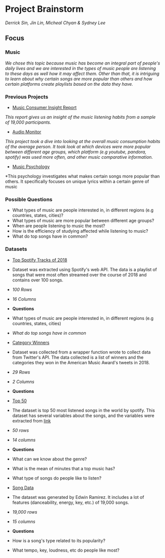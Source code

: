# Project Brainstorm
*Derrick Sin, Jin Lin, Micheal Chyan & Sydney Lee*

## Focus
### Music
*We chose this topic because music has become an integral part of people's daily lives and we are interested in the types of music people are listening to these days as well how it may affect them. Other than that, it is intriguing to learn about why certain songs are more popular than others and how certain platforms create playlists based on the data they have.*

### Previous Projects
- [Music Consumer Insight Report](https://www.ifpi.org/downloads/music-consumer-insight-report-2018.pdf)

 *This report gives us an insight of the music listening habits from a sample of 19,000 participants.*

- [Audio Monitor](https://musicbiz.org/wp-content/uploads/2018/09/AM_US_2018_V5.pdf)

 *This project took a dive into looking at the overall music consumption habits of the average person.*
 *It took look at which devices were more popular between different age groups, which platform (e.g youtube, pandora, spotify) was used more often, and other music comparative information.*

- [Music Psychology](https://journals.sagepub.com/doi/pdf/10.1177/0956797618759465)

 *This psychology investigates what makes certain songs more popular than others. It specifically focuses on unique lyrics within a certain genre of music


### Possible Questions
- What types of music are people interested in, in different regions (e.g countries, states, cities)?
- What types of music are more popular between different age groups?
- When are people listening to music the most?
- How is the efficiency of studying affected while listening to music?
- What do top songs have in common?

### Datasets

- [Top Spotify Tracks of 2018](https://www.kaggle.com/nadintamer/top-spotify-tracks-of-2018)

 - Dataset was extracted using Spotify's web API. The data is a playlist of songs that were most often streamed
 over the course of 2018 and contains over 100 songs.

 - *100 Rows*
 - *16 Columns*
 - **Questions**
  - What types of music are people interested in, in different regions (e.g countries, states, cities)
  - *What do top songs have in common*

- [Category Winners](https://www.kaggle.com/eliasdabbas/american_music_awards_tweets#categories_winners.csv)

 - Dataset was collected from a wrapper function wrote to collect data from Twitter's API. The data collected is a list of winners
 and the categories they won in the American Music Award's tweets in 2018.

 - *29 Rows*
 - *2 Columns*
 - **Questions**  


 - [Top 50](https://www.kaggle.com/leonardopena/top50spotify2019)

  - The dataset is top 50 most listened songs in the world by spotify. This dataset has several variables about the songs, and the variables were extracted from [link](http://organizeyourmusic.playlistmachinery.com/)

  - *50 rows*
  - *14 columns*
  - **Questions**
   - What can we know about the genre?
   - What is the mean of minutes that a top music has?
   - What type of songs do people like to listen?


- [Song Data](https://www.kaggle.com/edalrami/19000-spotify-songs)
 - The dataset was generated by Edwin Ramirez. It includes a lot of features (danceability, energy, key, etc.) of 19,000 songs.
 - *19,000 rows*
 - *15 columns*
 - **Questions**
  - How is a song's type related to its popularity?
  - What tempo, key, loudness, etc do people like most?
